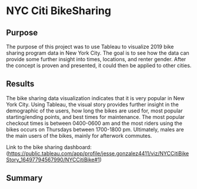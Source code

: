 # NYC Citi BikeSharing

## Purpose

The purpose of this project was to use Tableau to visualize 2019 bike sharing program data in New York City. The goal is to see how the data can provide some further insight into times, locations, and renter gender. After the concept is proven and presented, it could then be applied to other cities.

## Results

The bike sharing data visualization indicates that it is very popular in New York City. Using Tableau, the visual story provides further insight in the demographic of the users, how long the bikes are used for, most popular starting/ending points, and best times for maintenance. The most popular checkout times is between 0400-0600 am and the most riders using the bikes occurs on Thursdays between 1700-1800 pm. Ultimately, males are the main users of the bikes, mainly for afterwork commutes.

Link to the bike sharing dashboard: (https://public.tableau.com/app/profile/jesse.gonzalez4411/viz/NYCCitiBikeStory_16497794567990/NYCCitiBike#1)

## Summary

